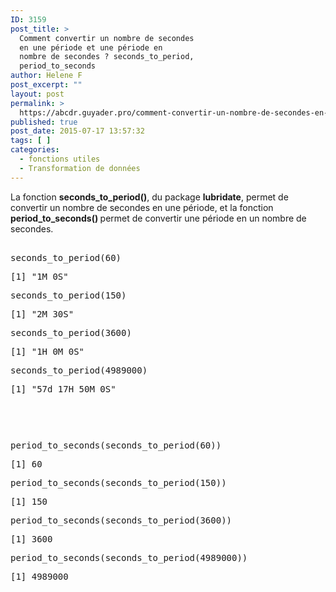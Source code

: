 ```yaml
---
ID: 3159
post_title: >
  Comment convertir un nombre de secondes
  en une période et une période en
  nombre de secondes ? seconds_to_period,
  period_to_seconds
author: Helene F
post_excerpt: ""
layout: post
permalink: >
  https://abcdr.guyader.pro/comment-convertir-un-nombre-de-secondes-en-une-periode-et-une-periode-en-nombre-de-secondes-seconds_to_period-period_to_seconds/
published: true
post_date: 2015-07-17 13:57:32
tags: [ ]
categories:
  - fonctions utiles
  - Transformation de données
---
```

<p>La fonction <b>seconds_to_period()</b>, du package <b>lubridate</b>, permet de convertir un nombre de secondes en une période, et la fonction<b> period_to_seconds() </b>permet de convertir une période en un nombre de secondes.</p><p> <pre lang='rsplus'><br />seconds_to_period(60)</p><p>[1] "1M 0S"</p><p>seconds_to_period(150)</p><p>[1] "2M 30S"</p><p>seconds_to_period(3600)</p><p>[1] "1H 0M 0S"</p><p>seconds_to_period(4989000)</p><p>[1] "57d 17H 50M 0S"</p><p> </p><p> </p><p>period_to_seconds(seconds_to_period(60))</p><p>[1] 60</p><p>period_to_seconds(seconds_to_period(150))</p><p>[1] 150</p><p>period_to_seconds(seconds_to_period(3600))</p><p>[1] 3600</p><p>period_to_seconds(seconds_to_period(4989000))</p><p>[1] 4989000</p><p></pre>   </p>
